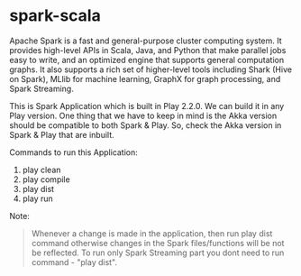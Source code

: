 spark-scala
===========

Apache Spark is a fast and general-purpose cluster computing system. It provides high-level APIs in Scala, Java, and Python that make parallel jobs easy to write, and an optimized engine that supports general computation graphs. It also supports a rich set of higher-level tools including Shark (Hive on Spark), MLlib for machine learning, GraphX for graph processing, and Spark Streaming.

This is Spark Application which is built in Play 2.2.0. We can build it in any Play version. One thing that we have to keep in mind is the Akka version should be compatible to both Spark & Play. So, check the Akka version in Spark & Play that are inbuilt.

Commands to run this Application:

1. play clean
2. play compile
3. play dist
4. play run

Note: 
> Whenever a change is made in the application, then run play dist command otherwise changes in the Spark files/functions will be not be reflected.
> To run only Spark Streaming part you dont need to run command - "play dist".
